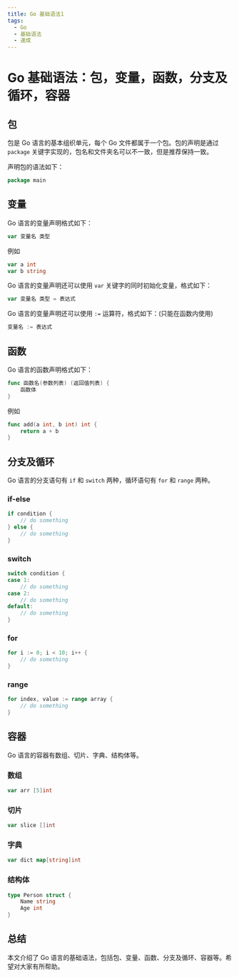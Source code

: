 ```yaml
---
title: Go 基础语法1
tags:
  - Go
  - 基础语法
  - 速成
---
```


# Go 基础语法：包，变量，函数，分支及循环，容器

## 包

包是 Go 语言的基本组织单元，每个 Go 文件都属于一个包。包的声明是通过 `package` 关键字实现的，包名和文件夹名可以不一致，但是推荐保持一致。

声明包的语法如下：

```go
package main
```

## 变量

Go 语言的变量声明格式如下：

```go
var 变量名 类型
```

例如

```go
var a int
var b string
```

Go 语言的变量声明还可以使用 `var` 关键字的同时初始化变量，格式如下：

```go
var 变量名 类型 = 表达式
```

Go 语言的变量声明还可以使用 `:=` 运算符，格式如下：(只能在函数内使用)

```go
变量名 := 表达式
```

## 函数

Go 语言的函数声明格式如下：

```go
func 函数名(参数列表) (返回值列表) {
    函数体
}
```

例如

```go
func add(a int, b int) int {
    return a + b
}
```

## 分支及循环

Go 语言的分支语句有 `if` 和 `switch` 两种，循环语句有 `for` 和 `range` 两种。

### if-else

```go
if condition {
    // do something
} else {
    // do something
}
```

### switch

```go
switch condition {
case 1:
    // do something
case 2:
    // do something
default:
    // do something
}
```

### for

```go
for i := 0; i < 10; i++ {
    // do something
}
```

### range

```go
for index, value := range array {
    // do something
}
```

## 容器

Go 语言的容器有数组、切片、字典、结构体等。

### 数组

```go
var arr [5]int
```

### 切片

```go
var slice []int
```

### 字典

```go
var dict map[string]int
```

### 结构体

```go
type Person struct {
    Name string
    Age int
}
```

## 总结

本文介绍了 Go 语言的基础语法，包括包、变量、函数、分支及循环、容器等。希望对大家有所帮助。